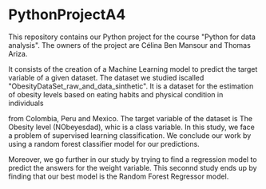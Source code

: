 # PythonProjectA4

This repository contains our Python project for the course 
"Python for data analysis". The owners of the project are 
Célina Ben Mansour and Thomas Ariza.

It consists of the creation of a Machine Learning model 
to predict the target variable of a given dataset. The dataset we 
studied iscalled "ObesityDataSet_raw_and_data_sinthetic".
It is a dataset for the estimation of obesity levels based on eating 
habits and physical condition in individuals 

from Colombia, Peru and Mexico. The target variable of the dataset 
is The Obesity level (NObeyesdad), whic is a class variable. 
In this study, we face a problem of supervised learning classification.
We conclude our work by using a random forest classifier model 
for our predictions. 

Moreover, we go further in our study by trying to find a regression model 
to predict the answers for the weight variable.
This seconnd study ends up by finding that our best model is 
the Random Forest Regressor model.